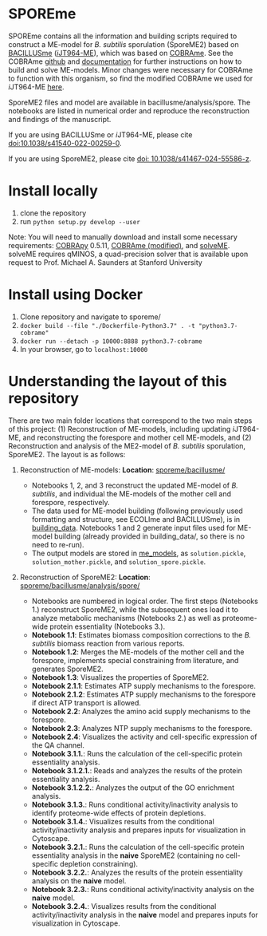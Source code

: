 # SPOREme

SPOREme contains all the information and building scripts required to construct a ME-model for *B. subtilis* sporulation (SporeME2) based on [BACILLUSme](https://github.com/jdtibochab/bacillusme) ([*i*JT964-ME](https://www.nature.com/articles/s41540-022-00259-0)), which was based on [COBRAme](https://github.com/sbrg/cobrame). See the COBRAme
[github](https://github.com/sbrg/cobrame) and 
[documentation](https://cobrame.readthedocs.io) for further instructions on 
how to build and solve ME-models. Minor changes were necessary for COBRAme to function with this organism, so find the modified COBRAme we used for *i*JT964-ME [here](https://github.com/jdtibochab/cobrame).

SporeME2 files and model are available in bacillusme/analysis/spore. The notebooks are listed in numerical order and reproduce the reconstruction and findings of the manuscript.

If you are using BACILLUSme or *i*JT964-ME, please cite [doi:10.1038/s41540-022-00259-0](https://www.nature.com/articles/s41540-022-00259-0).

If you are using SporeME2, please cite [doi: 10.1038/s41467-024-55586-z](https://www.nature.com/articles/s41467-024-55586-z).

Install locally
====================
1. clone the repository
2. run ```python setup.py develop --user```

Note: You will need to manually download and install some necessary requirements: [COBRApy](https://github.com/opencobra/cobrapy/releases/tag/0.5.11) 0.5.11, [COBRAme (modified)](https://github.com/sbrg/cobrame), and [solveME](https://github.com/sbrg/solvemepy). solveME requires qMINOS, a quad-precision solver that is available upon request to Prof. Michael A. Saunders at Stanford University

Install using Docker
====================
1. Clone repository and navigate to sporeme/
2. ``docker build --file "./Dockerfile-Python3.7" . -t "python3.7-cobrame"``
3. ``docker run --detach -p 10000:8888 python3.7-cobrame``
4. In your browser, go to ``localhost:10000``

Understanding the layout of this repository
===========================================
There are two main folder locations that correspond to the two main steps of this project: (1) Reconstruction of ME-models, including updating *i*JT964-ME, and reconstructing the forespore and mother cell ME-models, and (2) Reconstruction and analysis of the ME2-model of _B. subtilis_ sporulation, SporeME2. The layout is as follows:

1. Reconstruction of ME-models: **Location**: [sporeme/bacillusme/](https://github.com/jdtibochab/sporeme/tree/main/bacillusme/)

   - Notebooks 1, 2, and 3 reconstruct the updated ME-model of _B. subtilis_, and individual the ME-models of the mother cell and forespore, respectively.
   - The data used for ME-model building (following previously used formatting and structure, see ECOLIme and BACILLUSme), is in [building_data](https://github.com/jdtibochab/sporeme/tree/main/bacillusme/building_data). Notebooks 1 and 2 generate input files used for ME-model building (already provided in building_data/, so there is no need to re-run).
   - The output models are stored in [me_models](https://github.com/jdtibochab/sporeme/tree/main/bacillusme/me_models), as ``solution.pickle``, ``solution_mother.pickle``, and ``solution_spore.pickle``.

2. Reconstruction of SporeME2: **Location**: [sporeme/bacillusme/analysis/spore/](https://github.com/jdtibochab/sporeme/tree/main/bacillusme/analysis/spore/)

   - Notebooks are numbered in logical order. The first steps (Notebooks 1.) reconstruct SporeME2, while the subsequent ones load it to analyze metabolic mechanisms (Notebooks 2.) as well as proteome-wide protein essentiality (Notebooks 3.).
   - **Notebook 1.1**: Estimates biomass composition corrections to the _B. subtilis_ biomass reaction from various reports.
   - **Notebook 1.2**: Merges the ME-models of the mother cell and the forespore, implements special constraining from literature, and generates SporeME2.
   - **Notebook 1.3**: Visualizes the properties of SporeME2.
   - **Notebook 2.1.1**: Estimates ATP supply mechanisms to the forespore.
   - **Notebook 2.1.2**: Estimates ATP supply mechanisms to the forespore if direct ATP transport is allowed.
   - **Notebook 2.2**: Analyzes the amino acid supply mechanisms to the forespore.
   - **Notebook 2.3**: Analyzes NTP supply mechanisms to the forespore.
   - **Notebook 2.4**: Visualizes the activity and cell-specific expression of the QA channel.
   - **Notebook 3.1.1.**: Runs the calculation of the cell-specific protein essentiality analysis.
   - **Notebook 3.1.2.1.**: Reads and analyzes the results of the protein essentiality analysis.
   - **Notebook 3.1.2.2.**: Analyzes the output of the GO enrichment analysis.
   - **Notebook 3.1.3.**: Runs conditional activity/inactivity analysis to identify proteome-wide effects of protein depletions.
   - **Notebook 3.1.4.**: Visualizes results from the conditional activity/inactivity analysis and prepares inputs for visualization in Cytoscape.
   - **Notebook 3.2.1.**: Runs the calculation of the cell-specific protein essentiality analysis in the **naive** SporeME2 (containing no cell-specific depletion constraining). 
   - **Notebook 3.2.2.**: Analyzes the results of the protein essentiality analysis on the **naive** model.
   - **Notebook 3.2.3.**: Runs conditional activity/inactivity analysis on the **naive** model.
   - **Notebook 3.2.4.**: Visualizes results from the conditional activity/inactivity analysis in the **naive** model and prepares inputs for visualization in Cytoscape.
